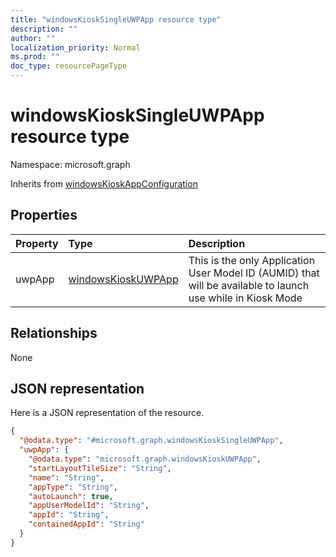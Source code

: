 ```yaml
---
title: "windowsKioskSingleUWPApp resource type"
description: ""
author: ""
localization_priority: Normal
ms.prod: ""
doc_type: resourcePageType
---
```


# windowsKioskSingleUWPApp resource type


Namespace: microsoft.graph




Inherits from [windowsKioskAppConfiguration](../resources/windowskioskappconfiguration.md)

## Properties
|Property|Type|Description|
|:---|:---|:---|
|uwpApp|[windowsKioskUWPApp](../resources/windowskioskuwpapp.md)|This is the only Application User Model ID (AUMID) that will be available to launch use while in Kiosk Mode|

## Relationships
None

## JSON representation
Here is a JSON representation of the resource.
<!-- {
  "blockType": "resource",
  "@odata.type": "microsoft.graph.windowsKioskSingleUWPApp"
}
-->
``` json
{
  "@odata.type": "#microsoft.graph.windowsKioskSingleUWPApp",
  "uwpApp": {
    "@odata.type": "microsoft.graph.windowsKioskUWPApp",
    "startLayoutTileSize": "String",
    "name": "String",
    "appType": "String",
    "autoLaunch": true,
    "appUserModelId": "String",
    "appId": "String",
    "containedAppId": "String"
  }
}
```

